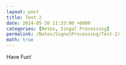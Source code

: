 ```yaml
---
layout: post
title: Test 2
date: 2024-05-26 11:33:00 +0800
categories: [Notes, Singal Processing]
permalink: /Notes/SignalProcessing/Test-2/
math: true
---
```


Have Fun!